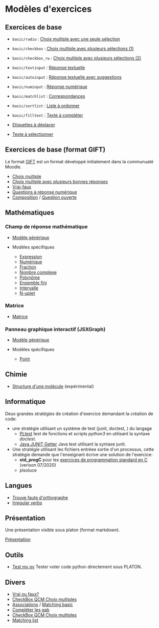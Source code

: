 
# Modèles d'exercices

## Exercices de base

* `basic/radio` : [Choix multiple avec une seule sélection](basic/radio.md)
* `basic/checkbox` : [Choix multiple avec plusieurs sélections (1)](basic/checkbox.md)
* `basic/checkbox_rw` : [Choix multiple avec plusieurs sélections (2)](basic/checkbox_rw.md)

* `basic/textinput` : [Réponse textuelle](basic/input.md)
* `basic/autoinput` : [Réponse textuelle avec suggestions](basic/inputselect.md)
* `basic/numinput` : [Réponse numérique](basic/numinput.md)

* `basic/matchlist` : [Correspondances](basic/matchlist.md)
* `basic/sortlist` : [Liste à ordonner](basic/sortlist.md)
* `basic/filltext` : [Texte à compléter](basic/filltext.md)

* [Etiquettes à déplacer](basic/dragdrop.md)
* [Texte à sélectionner](basic/seltext.md)

## Exercices de base (format GIFT)

Le format [GIFT](https://docs.moodle.org/3x/fr/Format_GIFT) est un format développé initialement dans la communuaté Moodle. 

* [Choix multiple](Select_set.md)
* [Choix multiple avec plusieurs bonnes réponses](Multiple_choice.md)
* [Vrai-faux](TrueOrFalse.md)
* [Questions à réponse numérique](Numeric_set.md)
* [Composition](Saving_entries.md) / [Question ouverte](questionouverte.md)

## Mathématiques

### Champ de réponse mathématique

* [Modèle générique](math/input.md)

* Modèles spécifiques
    * [Expression](math/expr.md)
    * [Numérique](math/numeric.md)
    * [Fraction](math/frac.md)
    * [Nombre complexe](math/complex.md)
    * [Polynôme](math/poly.md)
    * [Ensemble fini](math/set.md)
    * [Intervalle](math/interval.md)
    * [N-uplet](math/tuple.md)

### Matrice

* [Matrice](math/matrix.md)

### Panneau graphique interactif (JSXGraph)

* [Modèle générique](mathjxg/free.md)

* Modèles spécifiques
    * [Point](mathjxg/point.md)

## Chimie

* [Structure d'une molécule](chem/molstruct.md) (expérimental)


## Informatique

Deux grandes stratégies de création d'exercice demandant la création de code:

* une stratégie utilisant un système de test (junit, doctest, ) du langage  
    * [PLtest](pltest.md) test de fonctions et scripts *python3* en utilisant la syntaxe *doctest*.  
    * [Java JUNIT Getter](Java_junit_getter.md) Java test utilisant la syntaxe junit. 
* Une stratégie utilisant les fichiers entréee sortie d'un processus, cette stratégie demande que l'enseignant écrive une solution de l'exercice: 
    * **std_progC** pour les [exercices de programmation standard en C](../technic_doc/std_progC.md) (verison 07/2020)
    * plsoluce

## Langues 

* [Trouve faute d'orthographe](Trouve_faute.md)
* [Irregular verbs](Irregular_verbs_csv.md)


## Présentation 

Une présentation visible sous platon (format markdown).

[Présentation](slides.md) 

## Outils 

* [Test my py](testmypy.md) Tester voter code python directement sous PLATON.

## Divers

* [Vrai ou faux?](vraifaux.md)
* [CheckBox QCM Choix multiples](checkbox.md)
* [Associations](matchlist.md) / [Matching basic](Matching.md)
* [Compléter les gab](Gab_completing.md)
* [CheckBox QCM Choix multiples](checkboxcsv.md)
* [Matching list](Matching_csv.md)



